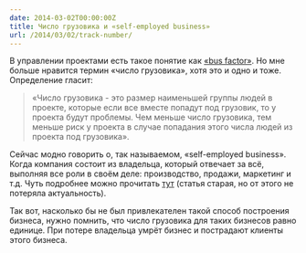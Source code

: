 ```yaml
---
date: 2014-03-02T00:00:00Z
title: Число грузовика и «self-employed business»
url: /2014/03/02/track-number/
---
```


В управлении проектами есть такое понятие как [«bus factor»](http://en.wikipedia.org/wiki/Bus_factor).
Но мне больше нравится термин «число грузовика», хотя это и одно и тоже.
Определение гласит:

> «Число грузовика - это размер наименьшей группы людей в проекте,
> которые если все вместе попадут под грузовик, то у проекта будут проблемы.
> Чем меньше число грузовика, тем меньше риск у проекта в случае попадания этого числа
> людей из проекта под грузовика».

Сейчас модно говорить о, так называемом, «self-employed business».
Когда компания состоит из владельца, который отвечает за всё, выполняя все роли в своём деле:
производство, продажи, маркетинг и т.д. Чуть подробнее можно прочитать
[тут](https://sellme.biz/2006/08/kompanii-buduschego-uje-segodnya.html)
(статья старая, но от этого не потеряла актуальность).

Так вот, насколько бы не был привлекателен такой способ построения бизнеса,
нужно помнить, что число грузовика для таких бизнесов равно единице.
При потере владельца умрёт бизнес и пострадают клиенты этого бизнеса.
